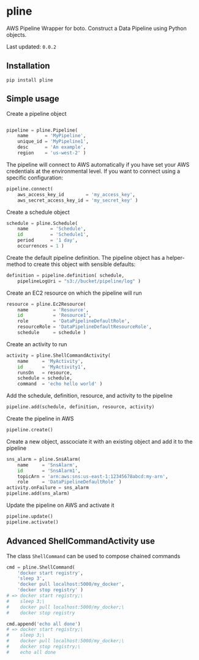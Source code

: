 # pline

AWS Pipeline Wrapper for boto. Construct a Data Pipeline using Python objects.

Last updated: `0.0.2`

## Installation

```
pip install pline
```

## Simple usage

Create a pipeline object

```python

pipeline = pline.Pipeline(
    name      = 'MyPipeline',
    unique_id = 'MyPipeline1',
    desc      = 'An example',
    region    = 'us-west-2' )
```

The pipeline will connect to AWS automatically if you have set your AWS credentials at the
environmental level. If you want to connect using a specific configuration:

```python
pipeline.connect(
    aws_access_key_id        = 'my_access_key',
    aws_secret_access_key_id = 'my_secret_key' )
```

Create a schedule object

```python
schedule = pline.Schedule(
    name        = 'Schedule',
    id          = 'Schedule1',
    period      = '1 day',
    occurrences = 1 )
```

Create the default pipeline definition. The pipeline object has a helper-method to
create this object with sensible defaults:

```python
definition = pipeline.definition( schedule,
    pipelineLogUri = "s3://bucket/pipeline/log" )
```

Create an EC2 resource on which the pipeline will run

```python
resource = pline.Ec2Resource(
    name         = 'Resource',
    id           = 'Resource1',
    role         = 'DataPipelineDefaultRole',
    resourceRole = 'DataPipelineDefaultResourceRole',
    schedule     = schedule )
```

Create an activity to run

```python
activity = pline.ShellCommandActivity(
    name     = 'MyActivity',
    id       = 'MyActivity1',
    runsOn   = resource,
    schedule = schedule,
    command  = 'echo hello world' )
```

Add the schedule, definition, resource, and activity to the pipeline

```python
pipeline.add(schedule, definition, resource, activity)
```

Create the pipeline in AWS

```python
pipeline.create()
```

Create a new object, asscociate it with an existing object and add it to the pipeline

```python
sns_alarm = pline.SnsAlarm(
    name     = 'SnsAlarm',
    id       = 'SnsAlarm1',
    topicArn = 'arn:aws:sns:us-east-1:12345678abcd:my-arn',
    role     = 'DataPipelineDefaultRole' )
activity.onFailure = sns_alarm
pipeline.add(sns_alarm)
```

Update the pipeline on AWS and activate it

```python
pipeline.update()
pipeline.activate()
```

## Advanced ShellCommandActivity use

The class `ShellCommand` can be used to compose chained commands

```python
cmd = pline.ShellCommand(
    'docker start registry',
    'sleep 3',
    'docker pull localhost:5000/my_docker',
    'docker stop registry' )
# => docker start registry;\
#    sleep 3;\
#    docker pull localhost:5000/my_docker;\
#    docker stop registry

cmd.append('echo all done')
# => docker start registry;\
#    sleep 3;\
#    docker pull localhost:5000/my_docker;\
#    docker stop registry;\
#    echo all done
```
